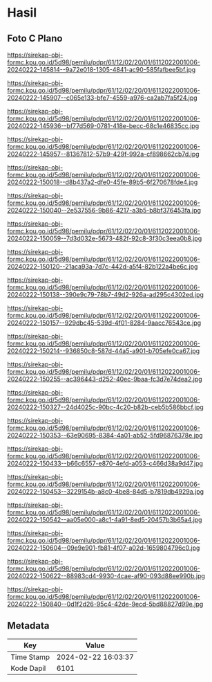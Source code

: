 # Hasil

## Foto C Plano

https://sirekap-obj-formc.kpu.go.id/5d98/pemilu/pdpr/61/12/02/20/01/6112022001006-20240222-145814--9a72e018-1305-4841-ac90-585fafbee5bf.jpg

https://sirekap-obj-formc.kpu.go.id/5d98/pemilu/pdpr/61/12/02/20/01/6112022001006-20240222-145907--c065e133-bfe7-4559-a976-ca2ab7fa5f24.jpg

https://sirekap-obj-formc.kpu.go.id/5d98/pemilu/pdpr/61/12/02/20/01/6112022001006-20240222-145936--bf77d569-0781-418e-becc-68c1e46835cc.jpg

https://sirekap-obj-formc.kpu.go.id/5d98/pemilu/pdpr/61/12/02/20/01/6112022001006-20240222-145957--81367812-57b9-429f-992a-cf898662cb7d.jpg

https://sirekap-obj-formc.kpu.go.id/5d98/pemilu/pdpr/61/12/02/20/01/6112022001006-20240222-150018--d8b437a2-dfe0-45fe-89b5-6f270678fde4.jpg

https://sirekap-obj-formc.kpu.go.id/5d98/pemilu/pdpr/61/12/02/20/01/6112022001006-20240222-150040--2e537556-9b86-4217-a3b5-b8bf376453fa.jpg

https://sirekap-obj-formc.kpu.go.id/5d98/pemilu/pdpr/61/12/02/20/01/6112022001006-20240222-150059--7d3d032e-5673-482f-92c8-3f30c3eea0b8.jpg

https://sirekap-obj-formc.kpu.go.id/5d98/pemilu/pdpr/61/12/02/20/01/6112022001006-20240222-150120--21aca93a-7d7c-442d-a5f4-82b122a4be6c.jpg

https://sirekap-obj-formc.kpu.go.id/5d98/pemilu/pdpr/61/12/02/20/01/6112022001006-20240222-150138--390e9c79-78b7-49d2-926a-ad295c4302ed.jpg

https://sirekap-obj-formc.kpu.go.id/5d98/pemilu/pdpr/61/12/02/20/01/6112022001006-20240222-150157--929dbc45-539d-4f01-8284-9aacc76543ce.jpg

https://sirekap-obj-formc.kpu.go.id/5d98/pemilu/pdpr/61/12/02/20/01/6112022001006-20240222-150214--936850c8-587d-44a5-a901-b705efe0ca67.jpg

https://sirekap-obj-formc.kpu.go.id/5d98/pemilu/pdpr/61/12/02/20/01/6112022001006-20240222-150255--ac396443-d252-40ec-9baa-fc3d7e74dea2.jpg

https://sirekap-obj-formc.kpu.go.id/5d98/pemilu/pdpr/61/12/02/20/01/6112022001006-20240222-150327--24d4025c-90bc-4c20-b82b-ceb5b586bbcf.jpg

https://sirekap-obj-formc.kpu.go.id/5d98/pemilu/pdpr/61/12/02/20/01/6112022001006-20240222-150353--63e90695-8384-4a01-ab52-5fd96876378e.jpg

https://sirekap-obj-formc.kpu.go.id/5d98/pemilu/pdpr/61/12/02/20/01/6112022001006-20240222-150433--b66c6557-e870-4efd-a053-c466d38a9d47.jpg

https://sirekap-obj-formc.kpu.go.id/5d98/pemilu/pdpr/61/12/02/20/01/6112022001006-20240222-150453--3229154b-a8c0-4be8-84d5-b7819db4929a.jpg

https://sirekap-obj-formc.kpu.go.id/5d98/pemilu/pdpr/61/12/02/20/01/6112022001006-20240222-150542--aa05e000-a8c1-4a91-8ed5-20457b3b65a4.jpg

https://sirekap-obj-formc.kpu.go.id/5d98/pemilu/pdpr/61/12/02/20/01/6112022001006-20240222-150604--09e9e901-fb81-4f07-a02d-1659804796c0.jpg

https://sirekap-obj-formc.kpu.go.id/5d98/pemilu/pdpr/61/12/02/20/01/6112022001006-20240222-150622--88983cd4-9930-4cae-af90-093d88ee990b.jpg

https://sirekap-obj-formc.kpu.go.id/5d98/pemilu/pdpr/61/12/02/20/01/6112022001006-20240222-150840--0d1f2d26-95c4-42de-9ecd-5bd88827d99e.jpg


## Metadata

| Key        | Value               |
| ---------- | ------------------- |
| Time Stamp | 2024-02-22 16:03:37 |
| Kode Dapil | 6101                |



